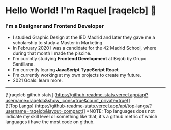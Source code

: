 # Hello World! I'm Raquel [raqelcb] 👋

### I'm a Designer and Frontend Developer

- I studied Graphic Design at the IED Madrid and later they gave me a scholarship to study a Master in Marketing.
- In February 2020 I was a candidate for the 42 Madrid School, where during that month I made the piscine.
- I'm currntly studying **Frontend Development** at Bejob by Grupo Santillana.
- I'm currently learing **JavaScript** **TypeScript** **React**
- I'm currently working at my own projects to create my future.
- 2021 Goals: learn more.
---
[![raqelcb github stats] (https://github-readme-stats.vercel.app/api?username=raqelcb&show_icons=true&count_private=true)]
<br/>
[![Top Langs] (https://github-readme-stats.vercel.app/api/top-langs/?username=raqelcb&layout=compact)]
*NOTE: Top languages does not indicate my skill level or something like that, it's a github metric of which languages i have the most code on github.

